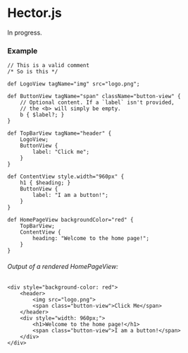 Hector.js
======

In progress.


### Example
	
	// This is a valid comment
	/* So is this */
	
	def LogoView tagName="img" src="logo.png";
	
	def ButtonView tagName="span" className="button-view" {
		// Optional content. If a `label` isn't provided,
		// the <b> will simply be empty.
		b { $label?; }
	}
	
	def TopBarView tagName="header" {
		LogoView;
		ButtonView {
			label: "Click me";
		}
	}
	
	def ContentView style.width="960px" {
		h1 { $heading; }
		ButtonView {
			label: "I am a button!";
		}
	}
	
	def HomePageView backgroundColor="red" {
		TopBarView;
		ContentView {
			heading: "Welcome to the home page!";
		}
	}


###### Output of a rendered HomePageView:
	<div style="background-color: red">
		<header>
			<img src="logo.png">
			<span class="button-view">Click Me</span>
		</header>
		<div style="width: 960px;">
			<h1>Welcome to the home page!</h1>
			<span class="button-view">I am a button!</span>
		</div>
	</div>
	
	
	